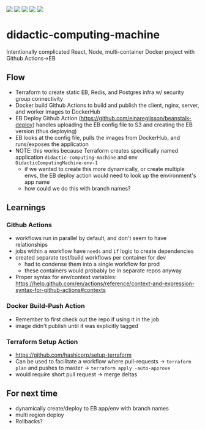 <img src="https://github.com/binhrobles/didactic-computing-machine/workflows/Redis%20Listener%20Dev/badge.svg"> <img src="https://github.com/binhrobles/didactic-computing-machine/workflows/Express%20Server%20Dev/badge.svg"> <img src="https://github.com/binhrobles/didactic-computing-machine/workflows/NGINX%20Dev/badge.svg"> <img src="https://github.com/binhrobles/didactic-computing-machine/workflows/React%20Client%20Dev/badge.svg">
<img src="https://github.com/binhrobles/didactic-computing-machine/workflows/Prod%20Deploy/badge.svg">

# didactic-computing-machine

Intentionally complicated React, Node, multi-container Docker project with Github Actions->EB

## Flow

- Terraform to create static EB, Redis, and Postgres infra w/ security group connectivity
- Docker build Github Actions to build and publish the client, nginx, server, and worker images to DockerHub
- EB Deploy Github Action (https://github.com/einaregilsson/beanstalk-deploy) handles uploading the EB config file to S3 and creating the EB version (thus deploying)
- EB looks at the config file, pulls the images from DockerHub, and runs/exposes the application
- NOTE: this works because Terraform creates specifically named application `didactic-computing-machine` and env `DidacticComputingMachine-env-1`
  - if we wanted to create this more dynamically, or create multiple envs, the EB deploy action would need to look up the environment's app name
  - how could we do this with branch names?

## Learnings

### Github Actions

- workflows run in parallel by default, and don't seem to have relationships
- jobs within a workflow have `needs` and `if` logic to create dependencies
- created separate test/build workflows per container for dev
  - had to condense them into a single workflow for prod
  - these containers would probably be in separate repos anyway
- Proper syntax for env/context variables: https://help.github.com/en/actions/reference/context-and-expression-syntax-for-github-actions#contexts

### Docker Build-Push Action

- Remember to first check out the repo if using it in the job
- image didn't publish until it was explicitly tagged

### Terraform Setup Action

- https://github.com/hashicorp/setup-terraform
- Can be used to facilitate a workflow where pull-requests -> `terraform plan` and pushes to master -> `terraform apply -auto-approve`
- would require short pull request -> merge deltas

## For next time

- dynamically create/deploy to EB app/env with branch names
- multi region deploy
- Rollbacks?
